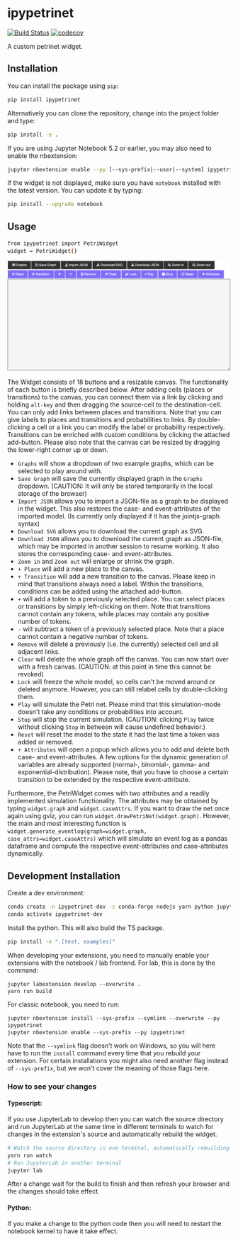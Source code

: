 
# ipypetrinet

[![Build Status](https://travis-ci.org/DFKI/ipypetrinet.svg?branch=master)](https://travis-ci.org/DFKI/ipypetrinet)
[![codecov](https://codecov.io/gh/DFKI/ipypetrinet/branch/master/graph/badge.svg)](https://codecov.io/gh/DFKI/ipypetrinet)

A custom petrinet widget.

## Installation
You can install the package using `pip`:

```bash
pip install ipypetrinet
```

Alternatively you can clone the repository, change into the project folder and type:

```bash
pip install -e .
```

If you are using Jupyter Notebook 5.2 or earlier, you may also need to enable
the nbextension:
```bash
jupyter nbextension enable --py [--sys-prefix|--user|--system] ipypetrinet
```

If the widget is not displayed, make sure you have `notebook` installed with the latest version.
You can update it by typing:
```bash
pip install --upgrade notebook
```

## Usage

```bash
from ipypetrinet import PetriWidget
widget = PetriWidget()
```

![PetriWidget](./examples/PetriWidget.png)

The Widget consists of 18 buttons and a resizable canvas. The functionality of each button is briefly described below. 
After adding cells (places or transitions) to the canvas, you can connect them via a link by clicking and holding `alt-key` and then dragging the source-cell to the destination-cell. You can only add links between places and transitions. Note that you can give labels to places and transitions and probabilities to links. By double-clicking a cell or a link you can modify the label or probability respectively. Transitions can be enriched with custom conditions by clicking the attached add-button. Please also note that the canvas can be resized by dragging the lower-right corner up or down.

- `Graphs` will show a dropdown of two example graphs, which can be selected to play around with.
- `Save Graph` will save the currently displayed graph in the `Graphs` dropdown. (CAUTION: It will only be stored temporarily in the local storage of the browser)
- `Import JSON` allows you to import a JSON-file as a graph to be displayed in the widget. This also restores the case- and event-attributes of the imported model. (Is currently only displayed if it has the jointjs-graph syntax)
- `Download SVG` allows you to download the current graph as SVG.
- `Download JSON` allows you to download the current graph as JSON-file, which may be imported in another session to resume working. It also stores the corresponding case- and event-attributes.
- `Zoom in` and `Zoom out` will enlarge or shrink the graph.
- `+ Place` will add a new place to the canvas.
- `+ Transition` will add a new transition to the canvas. Please keep in mind that transitions always need a label. Within the transitions, conditions can be added using the attached add-button.
- `+` will add a token to a previously selected place. You can select places or transitions by simply left-clicking on them. Note that transitions cannot contain any tokens, while places may contain any positive number of tokens.
- `-` will subtract a token of a previously selected place. Note that a place cannot contain a negative number of tokens.
- `Remove` will delete a previously (i.e. the currently) selected cell and all adjacent links.
- `Clear` will delete the whole graph off the canvas. You can now start over with a fresh canvas. (CAUTION: at this point in time this cannot be revoked)
- `Lock` will freeze the whole model, so cells can't be moved around or deleted anymore. However, you can still relabel cells by double-clicking them.
- `Play` will simulate the Petri net. Please mind that this simulation-mode doesn't take any conditions or probabilities into account.
- `Stop` will stop the current simulation. (CAUTION: clicking `Play` twice without clicking `Stop` in between will cause undefined behavior.)
- `Reset` will reset the model to the state it had the last time a token was added or removed.
- `+ Attributes` will open a popup which allows you to add and delete both case- and event-attributes. A few options for the dynamic generation of variables are already supported (normal-, binomial-, gamma- and exponential-distribution). Please note, that you have to choose a certain transition to be extended by the respective event-attribute. 

Furthermore, the PetriWidget comes with two attributes and a readily implemented simulation functionality. The attributes may be obtained by typing `widget.graph` and `widget.caseAttrs`. If you want to draw the net once again using gviz, you can run `widget.drawPetriNet(widget.graph)`. However, the main and most interesting function is `widget.generate_eventlog(graph=widget.graph, case_attrs=widget.caseAttrs)` which will simulate an event log as a pandas dataframe and compute the respective event-attributes and case-attributes dynamically.


## Development Installation
Create a dev environment:
```bash
conda create -n ipypetrinet-dev -c conda-forge nodejs yarn python jupyterlab
conda activate ipypetrinet-dev
```

Install the python. This will also build the TS package.
```bash
pip install -e ".[test, examples]"
```

When developing your extensions, you need to manually enable your extensions with the
notebook / lab frontend. For lab, this is done by the command:

```
jupyter labextension develop --overwrite .
yarn run build
```

For classic notebook, you need to run:

```
jupyter nbextension install --sys-prefix --symlink --overwrite --py ipypetrinet
jupyter nbextension enable --sys-prefix --py ipypetrinet
```

Note that the `--symlink` flag doesn't work on Windows, so you will here have to run
the `install` command every time that you rebuild your extension. For certain installations
you might also need another flag instead of `--sys-prefix`, but we won't cover the meaning
of those flags here.

### How to see your changes
#### Typescript:
If you use JupyterLab to develop then you can watch the source directory and run JupyterLab at the same time in different
terminals to watch for changes in the extension's source and automatically rebuild the widget.

```bash
# Watch the source directory in one terminal, automatically rebuilding when needed
yarn run watch
# Run JupyterLab in another terminal
jupyter lab
```

After a change wait for the build to finish and then refresh your browser and the changes should take effect.

#### Python:
If you make a change to the python code then you will need to restart the notebook kernel to have it take effect.
